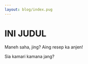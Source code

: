 ```yaml
---
layout: blog/index.pug
---
```

# INI JUDUL
Maneh saha, jing?
Aing resep ka anjen!

Sia kamari kamana jang?

